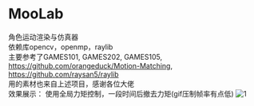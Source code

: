 # MooLab
角色运动渲染与仿真器  
依赖库opencv，openmp，raylib  
主要参考了GAMES101, GAMES202, GAMES105, https://github.com/orangeduck/Motion-Matching, https://github.com/raysan5/raylib  
用的素材也来自上述项目，感谢各位大佬  
效果展示：
使用全局力矩控制，一段时间后撤去力矩(gif压制帧率有点低)
![1](https://github.com/Sighnor/MooLab/assets/109077418/7d2fed0c-a555-40aa-8ca1-fa1b95a19b28)


